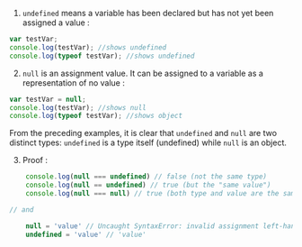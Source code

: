 1. `undefined` means a variable has been declared but has not yet been assigned a value :

```js
var testVar;
console.log(testVar); //shows undefined
console.log(typeof testVar); //shows undefined
```

2. `null` is an assignment value. It can be assigned to a variable as a representation of no value :

```js
var testVar = null;
console.log(testVar); //shows null
console.log(typeof testVar); //shows object
```

From the preceding examples, it is clear that `undefined` and `null` are two distinct types: `undefined` is a type itself (undefined) while `null` is an object.

3. Proof :

```js
    console.log(null === undefined) // false (not the same type)
    console.log(null == undefined) // true (but the "same value")
    console.log(null === null) // true (both type and value are the same)

// and

    null = 'value' // Uncaught SyntaxError: invalid assignment left-hand side
    undefined = 'value' // 'value'

```
